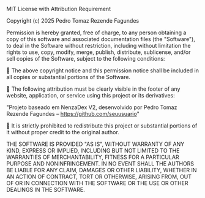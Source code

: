 MIT License with Attribution Requirement

Copyright (c) 2025 Pedro Tomaz Rezende Fagundes

Permission is hereby granted, free of charge, to any person obtaining a copy
of this software and associated documentation files (the "Software"), to deal
in the Software without restriction, including without limitation the rights to
use, copy, modify, merge, publish, distribute, sublicense, and/or sell copies
of the Software, subject to the following conditions:

📌 The above copyright notice and this permission notice shall be included in all
copies or substantial portions of the Software.

📌 The following attribution must be clearly visible in the footer of any website,
application, or service using this project or its derivatives:

"Projeto baseado em NenzaDex V2, desenvolvido por Pedro Tomaz Rezende Fagundes – https://github.com/seuusuario"

🚫 It is strictly prohibited to redistribute this project or substantial portions of it
without proper credit to the original author.

THE SOFTWARE IS PROVIDED "AS IS", WITHOUT WARRANTY OF ANY KIND, EXPRESS OR
IMPLIED, INCLUDING BUT NOT LIMITED TO THE WARRANTIES OF MERCHANTABILITY,
FITNESS FOR A PARTICULAR PURPOSE AND NONINFRINGEMENT.
IN NO EVENT SHALL THE AUTHORS BE LIABLE FOR ANY CLAIM, DAMAGES OR OTHER
LIABILITY, WHETHER IN AN ACTION OF CONTRACT, TORT OR OTHERWISE, ARISING FROM,
OUT OF OR IN CONNECTION WITH THE SOFTWARE OR THE USE OR OTHER DEALINGS IN THE SOFTWARE.
